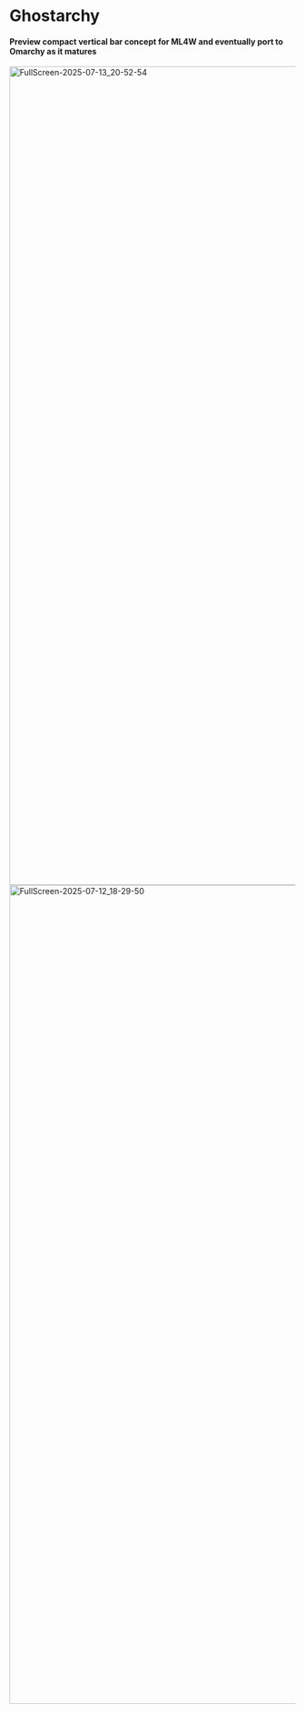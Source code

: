 # Ghostarchy
#### Preview compact vertical bar concept for ML4W and eventually port to Omarchy as it matures
<img width="3440" height="1440" alt="FullScreen-2025-07-13_20-52-54" src="https://github.com/user-attachments/assets/cecb4973-3686-448b-89d7-e348ea1e3c01" />
<img width="3440" height="1440" alt="FullScreen-2025-07-12_18-29-50" src="https://github.com/user-attachments/assets/00d46d39-5fa3-45f8-a90e-16cf4c0fa9a4" />
